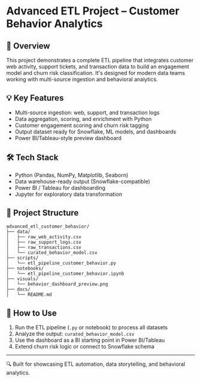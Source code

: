 # Advanced ETL Project – Customer Behavior Analytics

## 📌 Overview
This project demonstrates a complete ETL pipeline that integrates customer web activity, support tickets, and transaction data to build an engagement model and churn risk classification. It's designed for modern data teams working with multi-source ingestion and behavioral analytics.

## 💡 Key Features
- Multi-source ingestion: web, support, and transaction logs
- Data aggregation, scoring, and enrichment with Python
- Customer engagement scoring and churn risk tagging
- Output dataset ready for Snowflake, ML models, and dashboards
- Power BI/Tableau-style preview dashboard

## 🛠️ Tech Stack
- Python (Pandas, NumPy, Matplotlib, Seaborn)
- Data warehouse-ready output (Snowflake-compatible)
- Power BI / Tableau for dashboarding
- Jupyter for exploratory data transformation

## 📂 Project Structure
```
advanced_etl_customer_behavior/
├── data/
│   ├── raw_web_activity.csv
│   ├── raw_support_logs.csv
│   ├── raw_transactions.csv
│   └── curated_behavior_model.csv
├── scripts/
│   └── etl_pipeline_customer_behavior.py
├── notebooks/
│   └── etl_pipeline_customer_behavior.ipynb
├── visuals/
│   └── behavior_dashboard_preview.png
├── docs/
│   └── README.md
```

## 🚀 How to Use
1. Run the ETL pipeline (`.py` or notebook) to process all datasets
2. Analyze the output: `curated_behavior_model.csv`
3. Use the dashboard as a BI starting point in Power BI/Tableau
4. Extend churn risk logic or connect to Snowflake schema

---

🔍 Built for showcasing ETL automation, data storytelling, and behavioral analytics.

